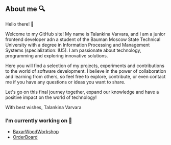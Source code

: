 ## About me 🔍
Hello there! 👋

Welcome to my GitHub site! My name is Talankina Varvara, and I am a junior frontend developer adn a student of the Bauman Moscow State Technical University with a degree in Information Processing and Management Systems (specialization: IU5). I am passionate about technology, programming and exploring innovative solutions.

Here you will find a selection of my projects, experiments and contributions to the world of software development. I believe in the power of collaboration and learning from others, so feel free to explore, contribute, or even contact me if you have any questions or ideas you want to share.

Let's go on this final journey together, expand our knowledge and have a positive impact on the world of technology!

With best wishes,
Talankina Varvara

### I’m currently working on 🔭
- [BaxarWoodWorkshop](https://github.com/Tifftal/BaxarWoodWorkshop)
- [OrderBoard](https://github.com/00-2/order_board)
